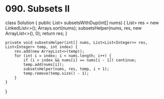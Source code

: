 # 090. Subsets II

class Solution { public List&gt; subsetsWithDup\(int\[\] nums\) { List&gt; res = new LinkedList&lt;&gt;\(\); Arrays.sort\(nums\); subsetsHelper\(nums, res, new ArrayList&lt;&gt;\(\), 0\); return res; }

```text
private void subsetsHelper(int[] nums, List<List<Integer>> res, List<Integer> temp, int index) {
    res.add(new ArrayList<>(temp));
    for (int i = index; i < nums.length; i++) {
        if (i > index && nums[i] == nums[i - 1]) continue;
        temp.add(nums[i]);
        subsetsHelper(nums, res, temp, i + 1);
        temp.remove(temp.size() - 1);
    }
}
```

}

